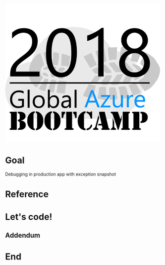 ![gablogo][gablogo]
# Goal
Debugging in production app with exception snapshot

# Reference

# Let's code!
## Addendum

# End


[gablogo]: ../media/logo-2018-500x444.png "Global Azure Bootcamp logo"

